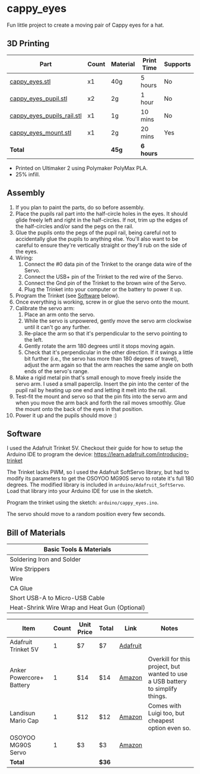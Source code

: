 # cappy_eyes

Fun little project to create a moving pair of Cappy eyes for a hat.

## 3D Printing

|Part|Count|Material|Print Time|Supports|
|---|---|---|---|---|
|[cappy_eyes.stl](cad/cappy_eyes.stl)|x1|40g|5 hours|No|
|[cappy_eyes_pupil.stl](cad/cappy_eyes_pupil.stl)|x2|2g|1 hour|No|
|[cappy_eyes_pupils_rail.stl](cad/cappy_eyes_pupils_rail.stl)|x1|1g|10 mins|No|
|[cappy_eyes_mount.stl](cad/cappy_eyes_mount.stl)|x1|2g|20 mins|Yes|
|**Total**| |**45g**|**6 hours**|

* Printed on Ultimaker 2 using Polymaker PolyMax PLA.
* 25% infill.

## Assembly

1. If you plan to paint the parts, do so before assembly.
1. Place the pupils rail part into the half-circle holes in the eyes.  It should glide freely left and right in the half-circles.  If not, trim up the edges of the half-circles and/or sand the pegs on the rail.
1. Glue the pupils onto the pegs of the pupil rail, being careful not to accidentally glue the pupils to anything else.  You'll also want to be careful to ensure they're vertically straight or they'll rub on the side of the eyes.
1. Wiring:
   1. Connect the #0 data pin of the Trinket to the orange data wire of the Servo.
   1. Connect the USB+ pin of the Trinket to the red wire of the Servo.
   1. Connect the Gnd pin of the Trinket to the brown wire of the Servo.
   1. Plug the Trinket into your computer or the battery to power it up.
1. Program the Trinket (see [Software](#Software) below).
1. Once everything is working, screw in or glue the servo onto the mount.
1. Calibrate the servo arm:
   1. Place an arm onto the servo.  
   1. While the servo is unpowered, gently move the servo arm clockwise until it can't go any further.  
   1. Re-place the arm so that it's perpendicular to the servo pointing to the left.  
   1. Gently rotate the arm 180 degrees until it stops moving again.  
   1. Check that it's perpendicular in the other direction.  If it swings a little bit further (i.e., the servo has more than 180 degrees of travel), adjust the arm again so that the arm reaches the same angle on both ends of the servo's range.
1. Make a rigid metal pin that's small enough to move freely inside the servo arm.  I used a small paperclip.  Insert the pin into the center of the pupil rail by heating up one end and letting it melt into the rail.
1. Test-fit the mount and servo so that the pin fits into the servo arm and when you move the arm back and forth the rail moves smoothly.  Glue the mount onto the back of the eyes in that position.
1. Power it up and the pupils should move :)

## Software

I used the Adafruit Trinket 5V.  Checkout their guide for how to setup the Arduino IDE to program the device:  https://learn.adafruit.com/introducing-trinket

The Trinket lacks PWM, so I used the Adafruit SoftServo library, but had to modify its parameters to get the OSOYOO MG90S servo to rotate it's full 180 degrees.  The modified library is included in `arduino/Adafruit_SoftServo`.  Load that library into your Arduino IDE for use in the sketch.

Program the trinket using the sketch:  `arduino/cappy_eyes.ino`.

The servo should move to a random position every few seconds.

## Bill of Materials

|Basic Tools & Materials|
|---|
|Soldering Iron and Solder|
|Wire Strippers|
|Wire|
|CA Glue|
|Short USB-A to Micro-USB Cable|
|Heat-Shrink Wire Wrap and Heat Gun (Optional)|

|Item|Count|Unit Price|Total|Link|Notes|
|---|---|---|---|---|---|
|Adafruit Trinket 5V|1|$7|$7|[Adafruit](https://www.adafruit.com/product/1501)||
|Anker Powercore+ Battery|1|$14|$14|[Amazon](https://www.amazon.com/gp/product/B005X1Y7I2/ref=oh_aui_detailpage_o02_s01?ie=UTF8&psc=1)|Overkill for this project, but wanted to use a USB battery to simplify things.|
|Landisun Mario Cap|1|$12|$12|[Amazon](https://www.amazon.com/gp/product/B00NCRBEHG/ref=oh_aui_detailpage_o04_s00?ie=UTF8&psc=1)|Comes with Luigi too, but cheapest option even so.|
|OSOYOO MG90S Servo|1|$3|$3|[Amazon](https://www.amazon.com/OSOYOO-Helicopter-Airplane-Controls-Raspberry/dp/B073B5D5HD/ref=sr_1_6?ie=UTF8&qid=1509844089&sr=8-6&keywords=mg90s)||
|**Total**| | |**$36**|||

